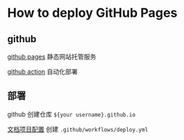 # How to deploy GitHub Pages

## github

[github pages](https://pages.github.com/) 静态网站托管服务

[github action](https://github.com/features/actions) 自动化部署

## 部署

github 创建仓库 `${your username}.github.io`

[文档项目配置](https://vitepress.dev/guide/deploy#github-pages) 创建 `.github/workflows/deploy.yml`
